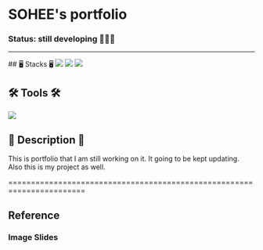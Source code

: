 # SOHEE's portfolio
### Status: still developing 👩🏻‍💻
<hr/>
## 🖥 Stacks 🖥
   <img src="https://img.shields.io/badge/html5-E34F26?style=for-the-badge&logo=html5&logoColor=white"> <img src="https://img.shields.io/badge/css-1572B6?style=for-the-badge&logo=css3&logoColor=white"> <img src="https://img.shields.io/badge/javascript-F7DF1E?style=for-the-badge&logo=javascript&logoColor=black">
    
## 🛠 Tools 🛠
 <img src="https://img.shields.io/badge/Visual%20Studio%20Code-0078d7.svg?style=for-the-badge&logo=visual-studio-code&logoColor=white"/>
 
## 📄 Description 📄
This is portfolio that I am still working on it. It going to be kept updating.
Also this is my project as well. 


=======================================================================
## Reference
### Image Slides
